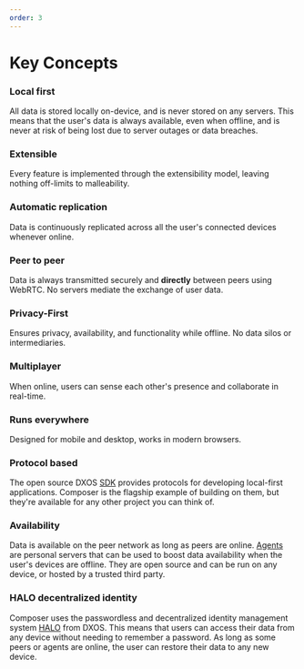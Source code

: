 ```yaml
---
order: 3
---
```


# Key Concepts

### Local first

All data is stored locally on-device, and is never stored on any servers. This means that the user's data is always available, even when offline, and is never at risk of being lost due to server outages or data breaches.

### Extensible

Every feature is implemented through the extensibility model, leaving nothing off-limits to malleability.

### Automatic replication

Data is continuously replicated across all the user's connected devices whenever online.

### Peer to peer

Data is always transmitted securely and **directly** between peers using WebRTC. No servers mediate the exchange of user data.

### Privacy-First

Ensures privacy, availability, and functionality while offline. No data silos or intermediaries.

### Multiplayer

When online, users can sense each other's presence and collaborate in real-time.

### Runs everywhere

Designed for mobile and desktop, works in modern browsers.

### Protocol based

The open source DXOS [SDK](../guide/) provides protocols for developing local-first applications. Composer is the flagship example of building on them, but they're available for any other project you can think of.



### Availability

Data is available on the peer network as long as peers are online. [Agents](../guide/tooling/cli/agent.md) are personal servers that can be used to boost data availability when the user's devices are offline. They are open source and can be run on any device, or hosted by a trusted third party.

### HALO decentralized identity

Composer uses the passwordless and decentralized identity management system [HALO](../guide/halo/) from DXOS. This means that users can access their data from any device without needing to remember a password. As long as some peers or agents are online, the user can restore their data to any new device.
